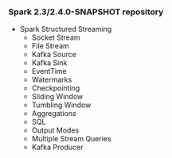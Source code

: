 ### Spark 2.3/2.4.0-SNAPSHOT repository

- Spark Structured Streaming
  - Socket Stream
  - File Stream
  - Kafka Source
  - Kafka Sink
  - EventTime
  - Watermarks
  - Checkpointing
  - Sliding Window
  - Tumbling Window
  - Aggregations
  - SQL
  - Output Modes
  - Multiple Stream Queries
  - Kafka Producer
  
